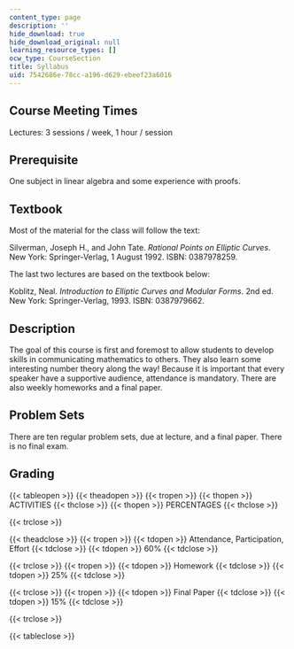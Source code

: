 ```yaml
---
content_type: page
description: ''
hide_download: true
hide_download_original: null
learning_resource_types: []
ocw_type: CourseSection
title: Syllabus
uid: 7542686e-78cc-a196-d629-ebeef23a6016
---
```


Course Meeting Times
--------------------

Lectures: 3 sessions / week, 1 hour / session

Prerequisite
------------

One subject in linear algebra and some experience with proofs.

Textbook
--------

Most of the material for the class will follow the text:

Silverman, Joseph H., and John Tate. _Rational Points on Elliptic Curves_. New York: Springer-Verlag, 1 August 1992. ISBN: 0387978259.

The last two lectures are based on the textbook below:

Koblitz, Neal. _Introduction to Elliptic Curves and Modular Forms_. 2nd ed. New York: Springer-Verlag, 1993. ISBN: 0387979662.

Description
-----------

The goal of this course is first and foremost to allow students to develop skills in communicating mathematics to others. They also learn some interesting number theory along the way! Because it is important that every speaker have a supportive audience, attendance is mandatory. There are also weekly homeworks and a final paper.

Problem Sets
------------

There are ten regular problem sets, due at lecture, and a final paper. There is no final exam.

Grading
-------

{{< tableopen >}}
{{< theadopen >}}
{{< tropen >}}
{{< thopen >}}
ACTIVITIES
{{< thclose >}}
{{< thopen >}}
PERCENTAGES
{{< thclose >}}

{{< trclose >}}

{{< theadclose >}}
{{< tropen >}}
{{< tdopen >}}
Attendance, Participation, Effort
{{< tdclose >}}
{{< tdopen >}}
60%
{{< tdclose >}}

{{< trclose >}}
{{< tropen >}}
{{< tdopen >}}
Homework
{{< tdclose >}}
{{< tdopen >}}
25%
{{< tdclose >}}

{{< trclose >}}
{{< tropen >}}
{{< tdopen >}}
Final Paper
{{< tdclose >}}
{{< tdopen >}}
15%
{{< tdclose >}}

{{< trclose >}}

{{< tableclose >}}